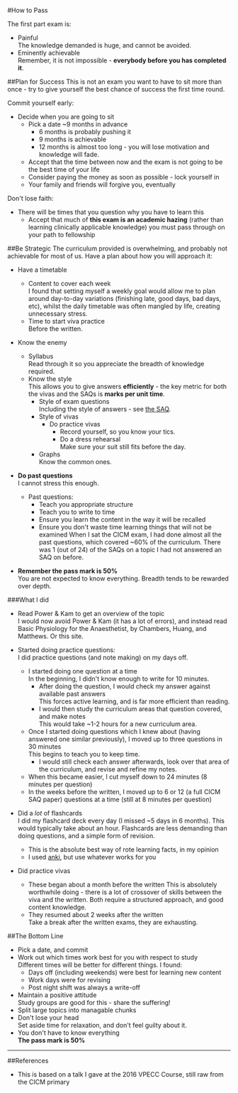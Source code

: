 #How to Pass

The first part exam is:
* Painful  
The knowledge demanded is huge, and cannot be avoided.
* Eminently achievable  
Remember, it is not impossible - **everybody before you has completed it**.

##Plan for Success
This is not an exam you want to have to sit more than once - try to give yourself the best chance of success the first time round.

Commit yourself early:
* Decide when you are going to sit
    * Pick a date ~9 months in advance
        * 6 months is probably pushing it
        * 9 months is achievable
        * 12 months is almost too long - you will lose motivation and knowledge will fade.
    * Accept that the time between now and the exam is not going to be the best time of your life
    * Consider paying the money as soon as possible - lock yourself in
    * Your family and friends will forgive you, eventually


Don't lose faith:
* There will be times that you question why you have to learn this
    * Accept that much of **this exam is an academic hazing** (rather than learning clinically applicable knowledge) you must pass through on your path to fellowship

##Be Strategic
The curriculum provided is overwhelming, and probably not achievable for most of us. Have a plan about how you will approach it:
* Have a timetable
    * Content to cover each week  
    I found that setting myself a weekly goal would allow me to plan around day-to-day variations (finishing late, good days, bad days, etc), whilst the daily timetable was often mangled by life, creating unnecessary stress.
    * Time to start viva practice  
    Before the written.

* Know the enemy
    * Syllabus  
    Read through it so you appreciate the breadth of knowledge required.
    * Know the style  
    This allows you to give answers **efficiently** - the key metric for both the vivas and the SAQs is **marks per unit time**.
        * Style of exam questions  
        Including the style of answers - see [the SAQ](./the-saq.md).
        * Style of vivas  
            * Do practice vivas  
                * Record yourself, so you know your tics.
                * Do a dress rehearsal  
                Make sure your suit still fits before the day.
        * Graphs  
        Know the common ones.

* **Do past questions**  
I cannot stress this enough.
    * Past questions:
        * Teach you appropriate structure
        * Teach you to write to time
        * Ensure you learn the content in the way it will be recalled
        * Ensure you don't waste time learning things that will not be examined
        When I sat the CICM exam, I had done almost all the past questions, which covered ~60% of the curriculum. There was 1 (out of 24) of the SAQs on a topic I had not answered an SAQ on before.

* **Remember the pass mark is 50%**  
You are not expected to know everything. Breadth tends to be rewarded over depth.

###What I did
* Read Power & Kam to get an overview of the topic  
I would now avoid Power & Kam (it has a lot of errors), and instead read Basic Physiology for the Anaesthetist, by Chambers, Huang, and Matthews. Or this site.


* Started doing practice questions:  
I did practice questions (and note making) on my days off.
    * I started doing one question at a time  
    In the beginning, I didn't know enough to write for 10 minutes.
        * After doing the question, I would check my answer against available past answers  
        This forces active learning, and is far more efficient than reading.
        * I would then study the curriculum areas that question covered, and make notes  
        This would take ~1-2 hours for a new curriculum area.
    * Once I started doing questions which I knew about (having answered one similar previously), I moved up to three questions in 30 minutes  
    This begins to teach you to keep time.
        * I would still check each answer afterwards, look over that area of the curriculum, and revise and refine my notes.
    * When this became easier, I cut myself down to 24 minutes (8 minutes per question)
    * In the weeks before the written, I moved up to 6 or 12 (a full CICM SAQ paper) questions at a time (still at 8 minutes per question)

* Did a *lot* of flashcards  
I did my flashcard deck every day (I missed ~5 days in 6 months). This would typically take about an hour. Flashcards are less demanding than doing questions, and a simple form of revision.
    * This is the absolute best way of rote learning facts, in my opinion
    * I used [anki](http:\\www.ankisrs.net), but use whatever works for you


* Did practice vivas
    * These began about a month before the written
    This is absolutely worthwhile doing - there is a lot of crossover of skills between the viva and the written. Both require a structured approach, and good content knowledge.
    * They resumed about 2 weeks after the written  
    Take a break after the written exams, they are exhausting.

##The Bottom Line
* Pick a date, and commit
* Work out which times work best for you with respect to study  
Different times will be better for different things. I found:
    * Days off (including weekends) were best for learning new content
    * Work days were for revising
    * Post night shift was always a write-off
* Maintain a positive attitude  
Study groups are good for this - share the suffering!
* Split large topics into managable chunks
* Don't lose your head  
Set aside time for relaxation, and don't feel guilty about it.
* You don't have to know everything  
**The pass mark is 50%**

---

##References

* This is based on a talk I gave at the 2016 VPECC Course, still raw from the CICM primary